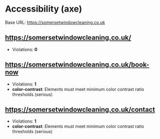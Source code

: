 # Accessibility (axe)
Base URL: https://somersetwindowcleaning.co.uk


## https://somersetwindowcleaning.co.uk/
- Violations: **0**

## https://somersetwindowcleaning.co.uk/book-now
- Violations: **1**
- **color-contrast**: Elements must meet minimum color contrast ratio thresholds (serious)

## https://somersetwindowcleaning.co.uk/contact
- Violations: **1**
- **color-contrast**: Elements must meet minimum color contrast ratio thresholds (serious)